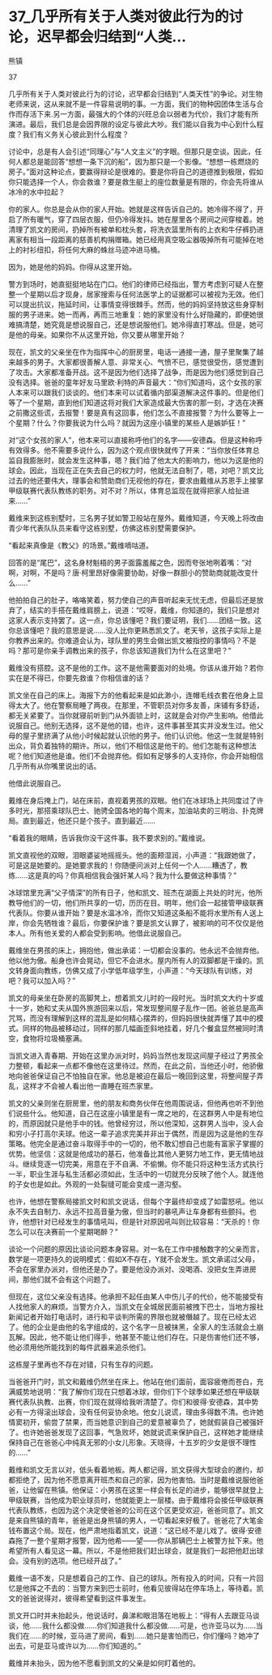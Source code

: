 # 37_几乎所有关于人类对彼此行为的讨论，迟早都会归结到“人类...

熊镇

37

几乎所有关于人类对彼此行为的讨论，迟早都会归结到“人类天性”的争论。对生物老师来说，这从来就不是一件容易说明的事。一方面，我们的物种因团体生活与合作而存活下来.另一方面，最强大的个体的兴旺总会以弱者为代价，我们才能有所演进。最后，我们总是会因界限的设定与彼此大吵。我们能以自我为中心到什么程度？我们有义务关心彼此到什么程度？

讨论中，总是有人会引述“同理心”与“人文主义”的字眼。但那只是空谈。因此，任何人都总是能回答“想想一条下沉的船”，因为那只是一个影像。“想想一栋燃烧的房子。”面对这种论点，要赢得辩论是很难的。要是你将自己的道德推到极限，假如你只能选择一个人，你会救谁？要是救生艇上的座位数量是有限的，你会先将谁从冰冷的水中拉起？

你的家人。你总是会从你的家人开始。她就是这样告诉自己的。她冷得不得了，开启了所有暖气，穿了四层衣服，但仍冷得发抖。她在屋里各个房间之间穿梭着。她清理了凯文的房间，扔掉所有被单和枕头套，将洗衣篮里所有的上衣和牛仔裤扔进离家有相当一段距离的慈善机构捐赠箱。她已经用真空吸尘器吸掉所有可能掉在地上的衬衫纽扣，将任何大麻的蛛丝马迹冲进马桶。

因为，她是他的妈妈。你得从这里开始。

警方到场时，她直挺挺地站在门口。他们的律师已经指出，警方考虑到可疑人在整整一个星期以后才现身，居家搜索与任何法医学上的证据都可以被视为无效。他们可以提出抗议，拖延时间，让事情变得很棘手。然而，他的妈妈坚持放这些身穿制服的男子进来。她一而再，再而三地重复：她的家里没有什么好隐藏的，即便她很难搞清楚，她究竟是想说服自己，还是想说服他们。她冷得直打寒战。但是，她可是他的母亲。如果你不从这里开始，你又要从哪里开始？

现在，凯文的父亲坐在作为指挥中心的厨房里，电话一通接一通，屋子里聚集了越来越多的男子。大家都很善解人意、非常关心、气愤不已，感觉很受伤，感觉遭到了攻击。大家都准备开战。这不是因为他们选择了战争，而是因为他们感觉到自己没有选择。爸爸的童年好友马里欧·利特的声音最大：“你们知道吗，这个女孩的家人本来可以跟我们谈谈的。他们本来可以试着循内部渠道解决这件事的。但是他们等了一个星期，直到他们知道这将对我们大家造成最大伤害的那一刻，才选在决赛之前撒这些谎，去报警！要是真有这回事，他们怎么不直接报警？为什么要等上一个星期？什么？你要我说为什么吗？就因为这座小镇里的某些人是嫉妒狂！”

对“这个女孩的家人”，他本来可以直接称呼他们的名字——安德森。但是这种称呼有效得多。他不需要多说什么，因为这个观点很快就传了开来：“当你放任体育总监自我膨胀时，就会发生这种事，嗯？我们给了他太大的影响力，他以为这是他的球会。因此，当现在正在失去自己的权力时，他就无法自制了，嗯，对吧？凯文比过去的他还要伟大，理事会和赞助商们无视他的存在，要求由戴维从苏恩手上接掌甲级联赛代表队教练的职务。对不对？所以，体育总监现在就得把家人给扯进来……”

戴维来到这栋别墅时，三名男子犹如警卫般站在屋外。戴维知道，今天晚上将改由青少年代表队队员来看守这栋别墅，仿佛这栋别墅需要保护。

“看起来真像是《教父》的场景。”戴维嘀咕道。

回答的是“尾巴”，这名身材魁梧的男子面露羞赧之色，因而夸张地咧着嘴：“对啊，对啊，不是吗？唐·柯里昂好像需要协助，好像一群胆小的赞助商就能改变什么……”

他拍拍自己的肚子，咯咯笑着，努力使自己的声音听起来无忧无虑，但最后还是放弃了，结实的手搭在戴维肩膀上，说道：“哎呀，戴维，你知道的，我们只是想对这家人表示支持罢了。这一点，你总该懂吧？我们要证明，我们……团结一致。这你总该懂吧？我的意思是说……没人比你更熟悉凯文了。老天爷，这孩子实际上是你教养出来的。你难道会认为，球队里的男生会做出凯文被指控的事情吗？不是吗？那可是你亲手调教出来的孩子，你总该知道我们为什么在这里吧？”

戴维没有搭腔。这不是他的工作。这不是他需要面对的处境。你该从谁开始？若你实在是不得已，你要先救谁？你相信谁的话？

凯文坐在自己的床上。海报下方的他看起来是如此渺小，连帽毛线衣套在他身上显得太大了。他在警察局睡了两夜。在那里，不管职员对你多友善，床铺有多舒适，都无关紧要了。当你就寝前听到门从外面锁上时，这就是会对你产生影响。他借此说服自己。他别无选择，这不是他的错，也许，这件事甚至其实并没发生过。他父母的屋子里挤满了从他小时候起就认识他的男子。他们认识他。他这一生就是特别出众，背负着独特的期许。所以，他们不相信这是他干的。他们怎能有这种想法呢？他们知道他是谁。他们不会抛弃他。假如有足够多的人支持你，你会开始相信几乎所有从你嘴里说出的话。

他借此说服自己。

戴维在身后掩上门，站在床前，直视着男孩的双眼。他们在冰球场上共同度过了许多时光，那搭乘球队巴士、驰骋全国各地的每个周末，加油站卖的三明治、扑克牌局。直到最近，他还只是个孩子。直到最近……

“看着我的眼睛，告诉我你没干这件事。我不要求别的。”戴维说。

凯文直视他的双眼，泪眼婆娑地摇摇头。他的面颊湿润，小声道：“我跟她做了，可是这是她要的。是她要求我的！你随便问派对上任何一个人……糟透了，教练……这是真的吗？你真相信我会强奸某人吗？我为什么要做这种事情？”

冰球馆里充满“父子情深”的所有日子，他和凯文、班杰在湖面上共处的时光，他所教导他们的一切，他们所共享的一切，历历在目。明年，他们会一起接管甲级联赛代表队。你要从谁开始？要是水温冰冷，而你又知道这条船不能将水里所有人送上岸，你会先牺牲谁？最后，你要保护谁？要是凯文认罪了，被影响的可不仅仅是他本人。所有他关爱的人都会受到影响。他借此说服自己。

戴维坐在男孩的床上，拥抱他，做出承诺：一切都会没事的。他永远不会抛弃他。他以他为傲。船身也许会晃动，但它不会进水。屋内所有人的双脚都是干燥的。凯文转身面向教练，仿佛又成了小学低年级学生，小声道：“今天球队有训练，对吧？我可以加入吗？”

凯文的母亲坐在卧房的高脚凳上，想着凯文儿时的一段时光。当时凯文大约十岁或十一岁，她和丈夫从国外旅游回来以后，常发现整间屋子乱作一团。爸爸总是高声咒骂，而没有理解到这样的混乱是如何精心摆弄的，但妈妈很快就弄懂了其中的模式。同样的物品被移动过，同样的那几幅画歪斜地挂着，好几个餐盒显然被同时清空，食物将垃圾桶塞满。

当凯文进入青春期、开始在这里办派对时，妈妈当然也发现这间屋子经过了男孩全力整顿，看起来一点都不像他在这里待过。然而，在此之前，当他还小时，他骄傲地向爸爸保证自己不怕独自在家。他总是被迫在最后一晚回到这里，将整间屋子弄乱，这样才不会被人看出他一直睡在班杰家里。

凯文的父亲则坐在厨房里，他的朋友和商务伙伴在他周围说话，但他再也听不到他们说些什么。他知道，自己在这座小镇里是有一席之地的，在这群男人中是有地位的，而原因就只是他手中的钱。他曾经穷过，所以他深知，这群男人当中，没人会和穷小子打高尔夫球。他这一辈子追求完美并非出于偶然，而是因为这是他的生存策略。他完全是通过奋斗取得手中的一切的，他不敢幻想自己也能有富家子掌握的优势。他坚信：这就是他成功的基石，他准备比其他人更努力地工作，更无情地战斗。继续竞逐一切完美，用意在于不自满、不偷懒。你不能只将这种生活方式执行一半，职业生涯与私生活都必须如此，生活中的一切就充分反映了他个人。就连他的子女也是如此。外观的一处裂缝可能会变成一道沟壑。

也许，他想在警察局接凯文时和凯文说话，但每个字最终却变成了如雷怒吼。他以永不失去自制力、永远不拉高音量为傲，但当时的暴吼声让车身都有些颤抖。也许，他想针对已经发生的事情吼叫，但是针对原因吼叫则比较容易：“天杀的！你怎么可以在决赛前一个星期喝醉？”

谈论一个问题的原因比谈论问题本身容易。对一名在工作中接触数字的父亲而言，数学是一项更持久的说明模式：假如X不存在，Y就不会发生。凯文承诺过父母，不会在家里办派对，但他还是办了。要是他没办派对、没喝酒、没把女生弄进房间，那他们就不会有这个问题了。

但现在，这位父亲没有选择。他承担不起任由某人中伤儿子的代价，他不能接受有人找他家人的麻烦。当警方介入，当凯文在全城居民面前被拽下巴士，当地方报社新闻记者开始打电话时，进行和平谈判所需的界限也就被僭越了。现在已经太迟了。他的企业是由他的名字组成的，这个名字一旦被抹黑，全家人的生活就会土崩瓦解。因此，他不能让他们得手，他甚至不能让他们存在。只是伤害他们还不够，他必须用他所能找到的每件武器来追杀他们。

这栋屋子里再也不存在对错，只有生存的问题。

当爸爸开门时，凯文和戴维仍然坐在床上。他站在他们面前，面容疲倦而苍白，充满威势地说明：“我了解你们现在只想着冰球，但你们下个球季如果还想在甲级联赛代表队执教、出赛，你们现在就得给我听清楚了。你们和彼得·安德森，其中势必有一方得滚出球会，没有任何妥协余地。他女儿说谎，理由多得数不清。也许她情窦初开，偷尝了禁果，而当她意识到自己的爱意被辜负了，她就假装自己被强奸了。也许她爸爸发现了这回事，气急败坏，她就说谎来保护自己，这样她才能继续保持自己在爸爸心中纯真无邪的小女儿形象。天晓得，十五岁的少女是很不理性的……”

戴维和凯文无言以对，低头看着地板。两人都记得，凯文获得大型球会的邀约，却都拒绝了，因为他不愿意离开班杰和自己的家，因为他害怕。当时是戴维说服他爸爸，让他留在熊镇。他保证：小男孩在这里一样会有长足的进步，能够很早就登上甲级联赛，当他成为职业球员时，他就能更上一层楼。由于戴维将会接任甲级联赛代表队教练，也因为这个决定使爸爸的公司在这个区更受欢迎，爸爸同意了。凯文是来自熊镇的青年，爸爸是出身熊镇的男人，一切看起来好极了。爸爸花了大笔金钱布置这个局。现在，他严肃地指着凯文，说道：“这已经不是儿戏了。彼得·安德森拖了一整个星期才报警，因为他希——望——你从那辆巴士上被警方扯下来。他希望所有人看见这一幕。所以，不是他把我们赶出球会，就是我们一起把他赶出球会。没有别的选项。他已经开战了。”

戴维一语不发，只是想着自己的工作、自己的球队。所有投入的时间，只有一片回忆是他挥之不去的：当警方来到巴士前时，他看见彼得站在停车场上，等待着。凯文的爸爸说得对，彼得希望看到这件事发生。

凯文开口时并未抬起头，他说话时，鼻涕和眼泪落在地板上：“得有人去跟亚马谈谈，他……我什么都没做……你们知道我什么都没做……可是，也许亚马以为……当我们在……的时候，亚马进了房间，看到……她只是害怕而已，你们懂吗？她冲了出去，可是亚马或许以为……你们知道的。”

戴维并未抬头，因为他不愿看到凯文的父亲是如何盯着他的。